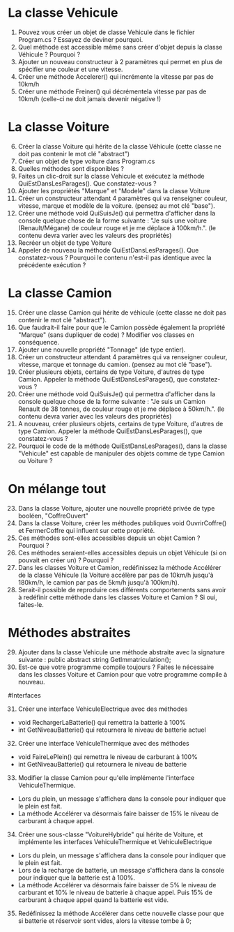 ﻿# La classe Vehicule

1) Pouvez vous créer un objet de classe Vehicule dans le fichier Program.cs ? Essayez de deviner pourquoi.
2) Quel méthode est accessible même sans créer d'objet depuis la classe Véhicule ? Pourquoi ?
3) Ajouter un nouveau constructeur à 2 paramètres qui permet en plus de spécifier une couleur et une vitesse.
4) Créer une méthode Accelerer() qui incrémente la vitesse par pas de 10km/h
5) Créer une méthode Freiner() qui décrémentela vitesse par pas de 10km/h (celle-ci ne doit jamais devenir négative !)

# La classe Voiture

6) Créer la classe Voiture qui hérite de la classe Véhicule (cette classe ne doit pas contenir le mot clé "abstract")
7) Créer un objet de type voiture dans Program.cs
8) Quelles méthodes sont disponibles ?
9) Faites un clic-droit sur la classe Vehicule et exécutez la méthode QuiEstDansLesParages(). Que constatez-vous ?
10) Ajouter les propriétés "Marque" et "Modele" dans la classe Voiture 
11) Créer un constructeur attendant 4 paramètres qui va renseigner couleur, vitesse, marque et modèle de la voiture. (pensez au mot clé "base").
12) Créer une méthode void QuiSuisJe() qui permettra d'afficher dans la console quelque chose de la forme suivante : "Je suis une voiture (Renault/Mégane) de couleur rouge et je me déplace à 100km/h.". (le contenu devra varier avec les valeurs des propriétés)
13) Recréer un objet de type Voiture
14) Appeler de nouveau la méthode QuiEstDansLesParages(). Que constatez-vous ? Pourquoi le contenu n'est-il pas identique avec la précédente exécution ?

# La classe Camion

15) Créer une classe Camion qui hérite de véhicule (cette classe ne doit pas contenir le mot clé "abstract").
16) Que faudrait-il faire pour que le Camion possède également la propriété "Marque" (sans dupliquer de code) ? Modifier vos classes en conséquence.
17) Ajouter une nouvelle propriété "Tonnage" (de type entier).
18) Créer un constructeur attendant 4 paramètres qui va renseigner couleur, vitesse, marque et tonnage du camion. (pensez au mot clé "base").
19) Créer plusieurs objets, certains de type Voiture, d'autres de type Camion. Appeler la méthode QuiEstDansLesParages(), que constatez-vous ?
20) Créer une méthode void QuiSuisJe() qui permettra d'afficher dans la console quelque chose de la forme suivante : "Je suis un Camion Renault de 38 tonnes, de couleur rouge et je me déplace à 50km/h.". (le contenu devra varier avec les valeurs des propriétés)
21) A nouveau, créer plusieurs objets, certains de type Voiture, d'autres de type Camion. Appeler la méthode QuiEstDansLesParages(), que constatez-vous ?
22) Pourquoi le code de la méthode QuiEstDansLesParages(), dans la classe "Vehicule" est capable de manipuler des objets comme de type Camion ou Voiture ?

# On mélange tout

23) Dans la classe Voiture, ajouter une nouvelle propriété privée de type booléen, "CoffreOuvert"
24) Dans la classe Voiture, créer les méthodes publiques void OuvrirCoffre() et FermerCoffre qui influent sur cette propriété.
25) Ces méthodes sont-elles accessibles depuis un objet Camion ? Pourquoi ?
26) Ces méthodes  seraient-elles accessibles depuis un objet Véhicule (si on pouvait en créer un) ? Pourquoi ?
27) Dans les classes Voiture et Camion, redéfinissez la méthode Accélérer de la classe Véhicule (la Voiture accélère par pas de 10km/h jusqu'à 180km/h, le camion par pas de 5km/h jusqu'à 100km/h).
28) Serait-il possible de reproduire ces différents comportements sans avoir à redéfinir cette méthode dans les classes Voiture et Camion ? Si oui, faites-le.

# Méthodes abstraites

29) Ajouter dans la classe Vehicule une méthode abstraite avec la signature suivante : public abstract string GetImmatriculation();
30) Est-ce que votre programme compile toujours ? Faites le nécessaire dans les classes Voiture et Camion pour que votre programme compile à nouveau.

#Interfaces

31) Créer une interface VehiculeElectrique avec des méthodes 
- void RechargerLaBatterie() qui remettra la batterie à 100%
- int GetNiveauBatterie() qui retournera le niveau de batterie actuel
32) Créer une interface VehiculeThermique avec des méthodes
- void FaireLePlein() qui remettra le niveau de carburant à 100%
- int GetNiveauBatterie() qui retournera le niveau de batterie
33) Modifier la classe Camion pour qu'elle implémente l'interface VehiculeThermique. 
- Lors du plein, un message s'affichera dans la console pour indiquer que le plein est fait.
- La méthode Accélérer va désormais faire baisser de 15% le niveau de carburant à chaque appel.
34) Créer une sous-classe "VoitureHybride" qui hérite de Voiture, et implémente les interfaces VehiculeThermique et VehiculeElectrique
- Lors du plein, un message s'affichera dans la console pour indiquer que le plein est fait.
- Lors de la recharge de batterie, un message s'affichera dans la console pour indiquer que la batterie est à 100%.
- La méthode Accélérer va désormais faire baisser de 5% le niveau de carburant et 10% le niveau de batterie à chaque appel. Puis 15% de carburant à chaque appel quand la batterie est vide.
35) Redéfinissez la méthode Accélérer dans cette nouvelle classe pour que si batterie et réservoir sont vides, alors la vitesse tombe à 0;
